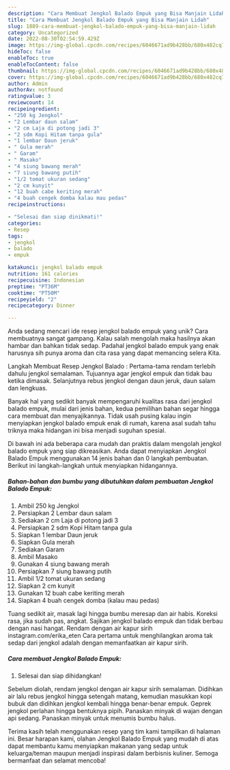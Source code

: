 ```yaml
---
description: "Cara Membuat Jengkol Balado Empuk yang Bisa Manjain Lidah"
title: "Cara Membuat Jengkol Balado Empuk yang Bisa Manjain Lidah"
slug: 1889-cara-membuat-jengkol-balado-empuk-yang-bisa-manjain-lidah
category: Uncategorized
date: 2022-08-30T02:54:59.429Z
image: https://img-global.cpcdn.com/recipes/6046671ad9b428bb/680x482cq70/jengkol-balado-empuk-foto-resep-utama.jpg
hideToc: false
enableToc: true
enableTocContent: false
thumbnail: https://img-global.cpcdn.com/recipes/6046671ad9b428bb/680x482cq70/jengkol-balado-empuk-foto-resep-utama.jpg
cover: https://img-global.cpcdn.com/recipes/6046671ad9b428bb/680x482cq70/jengkol-balado-empuk-foto-resep-utama.jpg
author: Admin
authorAv: notfound
ratingvalue: 3
reviewcount: 14
recipeingredient:
- "250 kg Jengkol"
- "2 Lembar daun salam"
- "2 cm Laja di potong jadi 3"
- "2 sdm Kopi Hitam tanpa gula"
- "1 lembar Daun jeruk"
- " Gula merah"
- " Garam"
- " Masako"
- "4 siung bawang merah"
- "7 siung bawang putih"
- "1/2 tomat ukuran sedang"
- "2 cm kunyit"
- "12 buah cabe keriting merah"
- "4 buah cengek domba kalau mau pedas"
recipeinstructions:

- "Selesai dan siap dinikmati!"
categories:
- Resep
tags:
- jengkol
- balado
- empuk

katakunci: jengkol balado empuk 
nutrition: 161 calories
recipecuisine: Indonesian
preptime: "PT36M"
cooktime: "PT50M"
recipeyield: "2"
recipecategory: Dinner

---
```





Anda sedang mencari ide resep jengkol balado empuk yang unik? Cara membuatnya sangat gampang. Kalau salah mengolah maka hasilnya akan hambar dan bahkan tidak sedap. Padahal jengkol balado empuk yang enak harusnya sih punya aroma dan cita rasa yang dapat memancing selera Kita.





Langkah Membuat Resep Jengkol Balado : Pertama-tama rendam terlebih dahulu jengkol semalaman. Tujuannya agar jengkol empuk dan tidak bau ketika dimasak. Selanjutnya rebus jengkol dengan daun jeruk, daun salam dan lengkuas.

Banyak hal yang sedikit banyak mempengaruhi kualitas rasa dari jengkol balado empuk, mulai dari jenis bahan, kedua pemilihan bahan segar hingga cara membuat dan menyajikannya. Tidak usah pusing kalau ingin menyiapkan jengkol balado empuk enak di rumah, karena asal sudah tahu triknya maka hidangan ini bisa menjadi suguhan spesial.






Di bawah ini ada beberapa cara mudah dan praktis dalam mengolah jengkol balado empuk yang siap dikreasikan. Anda dapat menyiapkan Jengkol Balado Empuk menggunakan 14 jenis bahan dan 0 langkah pembuatan. Berikut ini langkah-langkah untuk menyiapkan hidangannya.

<!--inarticleads1-->

##### Bahan-bahan dan bumbu yang dibutuhkan dalam pembuatan Jengkol Balado Empuk:

1. Ambil 250 kg Jengkol
1. Persiapkan 2 Lembar daun salam
1. Sediakan 2 cm Laja di potong jadi 3
1. Persiapkan 2 sdm Kopi Hitam tanpa gula
1. Siapkan 1 lembar Daun jeruk
1. Siapkan  Gula merah
1. Sediakan  Garam
1. Ambil  Masako
1. Gunakan 4 siung bawang merah
1. Persiapkan 7 siung bawang putih
1. Ambil 1/2 tomat ukuran sedang
1. Siapkan 2 cm kunyit
1. Gunakan 12 buah cabe keriting merah
1. Siapkan 4 buah cengek domba (kalau mau pedas)


Tuang sedikit air, masak lagi hingga bumbu meresap dan air habis. Koreksi rasa, jika sudah pas, angkat. Sajikan jengkol balado empuk dan tidak berbau dengan nasi hangat. Rendam dengan air kapur sirih instagram.com/erika_eten Cara pertama untuk menghilangkan aroma tak sedap dari jengkol adalah dengan memanfaatkan air kapur sirih. 

<!--inarticleads2-->

##### Cara membuat Jengkol Balado Empuk:


1. Selesai dan siap dihidangkan!

Sebelum diolah, rendam jengkol dengan air kapur sirih semalaman. Didihkan air lalu rebus jengkol hingga setengah matang, kemudian masukkan kopi bubuk dan didihkan jengkol kembali hingga benar-benar empuk. Geprek jengkol perlahan hingga bentuknya pipih. Panaskan minyak di wajan dengan api sedang. Panaskan minyak untuk menumis bumbu halus. 

Terima kasih telah menggunakan resep yang tim kami tampilkan di halaman ini. Besar harapan kami, olahan Jengkol Balado Empuk yang mudah di atas dapat membantu kamu menyiapkan makanan yang sedap untuk keluarga/teman maupun menjadi inspirasi dalam berbisnis kuliner. Semoga bermanfaat dan selamat mencoba!
